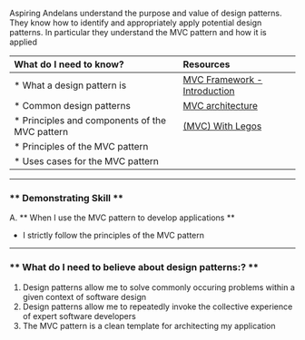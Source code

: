 Aspiring Andelans understand the purpose and value of design patterns. They know how to identify and appropriately apply potential design patterns. In particular they understand the MVC pattern and how it is applied


| What do I need to know?   |      Resources      |
|:-------------|:------------------|
| * What a design pattern is| [MVC Framework - Introduction](https://www.tutorialspoint.com/mvc_framework/mvc_framework_introduction.htm) |
| * Common design patterns|[MVC architecture](https://developer.mozilla.org/en-US/Apps/Fundamentals/Modern_web_app_architecture/MVC_architecture)|
| * Principles and components of the MVC pattern |[(MVC) With Legos](https://realpython.com/the-model-view-controller-mvc-paradigm-summarized-with-legos/) |
| * Principles of the MVC pattern| |
| * Uses cases for the MVC pattern  | |

----------

### ** Demonstrating Skill **
A. **   When I use the MVC pattern to develop applications **
- I strictly follow the principles of the MVC pattern

----------

### ** What do I need to believe about design patterns:? **
1. Design patterns allow me to solve commonly occuring problems within a given context of software design
2. Design patterns allow me to repeatedly invoke the collective experience of expert software developers
3. The MVC pattern is a clean template for architecting my application
